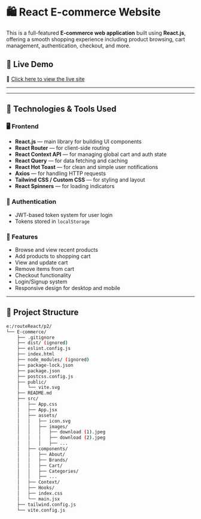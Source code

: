 # 🛍️ React E-commerce Website

This is a full-featured **E-commerce web application** built using **React.js**, offering a smooth shopping experience including product browsing, cart management, authentication, checkout, and more.

## 🚀 Live Demo

🔗 [Click here to view the live site](https://abdelrahmanelsaadany22.github.io/React-E-commerce/)

---

---

## 🧰 Technologies & Tools Used

### 🖥️ Frontend

- **React.js** — main library for building UI components
- **React Router** — for client-side routing
- **React Context API** — for managing global cart and auth state
- **React Query** — for data fetching and caching
- **React Hot Toast** — for clean and simple user notifications
- **Axios** — for handling HTTP requests
- **Tailwind CSS / Custom CSS** — for styling and layout
- **React Spinners** — for loading indicators

### 🔐 Authentication

- JWT-based token system for user login
- Tokens stored in `localStorage`

### 🛒 Features

- Browse and view recent products
- Add products to shopping cart
- View and update cart
- Remove items from cart
- Checkout functionality
- Login/Signup system
- Responsive design for desktop and mobile

---

## 📁 Project Structure

```bash
e:/routeReact/p2/
└── E-commerce/
    ├── .gitignore
    ├── dist/ (ignored)
    ├── eslint.config.js
    ├── index.html
    ├── node_modules/ (ignored)
    ├── package-lock.json
    ├── package.json
    ├── postcss.config.js
    ├── public/
    │   └── vite.svg
    ├── README.md
    ├── src/
    │   ├── App.css
    │   ├── App.jsx
    │   ├── assets/
    │   │   ├── icon.svg
    │   │   ├── images/
    │   │   │   ├── download (1).jpeg
    │   │   │   ├── download (2).jpeg
    │   │   │   ├── ...
    │   ├── components/
    │   │   ├── About/
    │   │   ├── Brands/
    │   │   ├── Cart/
    │   │   ├── Categories/
    │   │   ├── ...
    │   ├── Context/
    │   ├── Hooks/
    │   ├── index.css
    │   └── main.jsx
    ├── tailwind.config.js
    └── vite.config.js